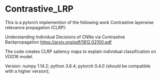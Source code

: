 # Contrastive_LRP

This is a pytorch implemention of the following work Contrastive layerwise relevance propagation (CLRP):

Understanding Individual Decisions of CNNs via Contrastive Backpropagation
https://arxiv.org/pdf/1812.02100.pdf

The code creates CLRP saliency maps to explain individual classification on VGG16 model.

Version: numpy 1.14.2; python 3.6.4; pytorch 0.4.0 (should be compatible with a higher version);
